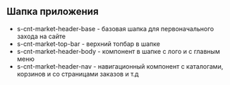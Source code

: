 ## Шапка приложения

- s-cnt-market-header-base - базовая шапка для первоначального захода на сайте
- s-cnt-market-top-bar - верхний топбар в шапке
- s-cnt-market-header-body - компонент в шапке с лого и с главным меню
- s-cnt-market-header-nav - навигационный компонент с каталогами, корзинов и со страницами заказов и т.д
